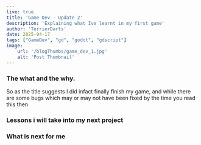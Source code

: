 ```yaml
---
live: true
title: 'Game Dev - Update 2'
description: 'Explaining what Ive learnt in my first game'
author: 'TerrierDarts'
date: 2025-04-17
tags: ["GameDev", "gd", "godot", "gdscript"]
image:
    url: '/blogThumbs/game_dev_1.jpg'
    alt: 'Post Thumbnail'
---
```


### The what and the why.

So as the title suggests I did infact finally finish my game, and while there are some bugs which may or may not have been fixed by the time you read this then

### Lessons i will take into my next project

### What is next for me

